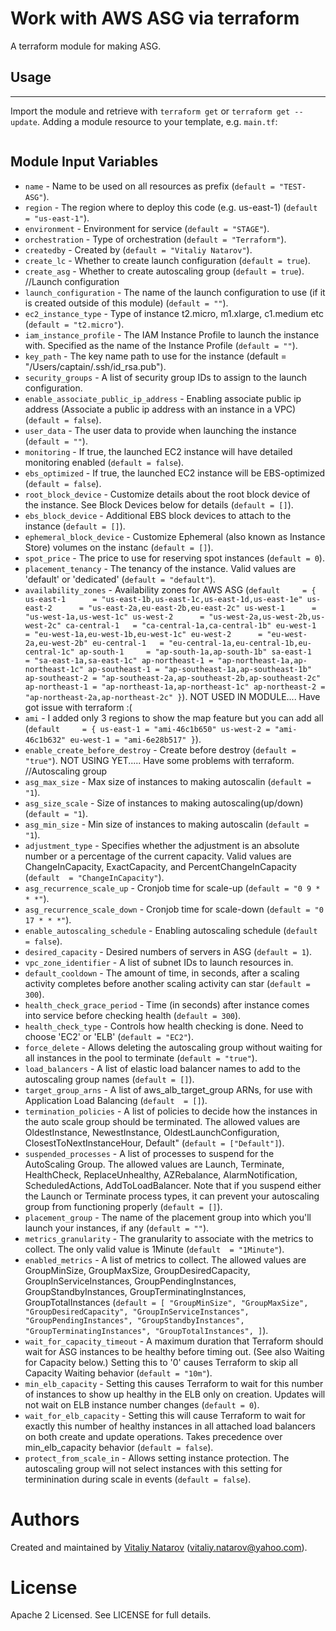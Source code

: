 # Work with AWS ASG via terraform

A terraform module for making ASG.

## Usage
--------

Import the module and retrieve with ```terraform get``` or ```terraform get --update```. Adding a module resource to your template, e.g. `main.tf`:

```

```

Module Input Variables
----------------------
- `name` - Name to be used on all resources as prefix (`default = "TEST-ASG"`).
- `region` - The region where to deploy this code (e.g. us-east-1) (`default = "us-east-1"`).
- `environment` - Environment for service (`default = "STAGE"`).
- `orchestration` - Type of orchestration (`default = "Terraform"`).
- `createdby` - Created by (`default = "Vitaliy Natarov"`).
- `create_lc` - Whether to create launch configuration (`default = true`).
- `create_asg` - Whether to create autoscaling group (`default = true`).
//Launch configuration
- `launch_configuration` - The name of the launch configuration to use (if it is created outside of this module) (`default = ""`).
- `ec2_instance_type` - Type of instance t2.micro, m1.xlarge, c1.medium etc (`default = "t2.micro"`).
- `iam_instance_profile` - The IAM Instance Profile to launch the instance with. Specified as the name of the Instance Profile (`default = ""`).
- `key_path` - The key name path to use for the instance (default = "/Users/captain/.ssh/id_rsa.pub").
- `security_groups` - A list of security group IDs to assign to the launch configuration.
- `enable_associate_public_ip_address` - Enabling associate public ip address (Associate a public ip address with an instance in a VPC) (`default = false`).
- `user_data` - The user data to provide when launching the instance (`default = ""`).
- `monitoring` - If true, the launched EC2 instance will have detailed monitoring enabled (`default = false`).
- `ebs_optimized` - If true, the launched EC2 instance will be EBS-optimized (`default = false`).
- `root_block_device` - Customize details about the root block device of the instance. See Block Devices below for details (`default = []`).
- `ebs_block_device` - Additional EBS block devices to attach to the instance (`default = []`).
- `ephemeral_block_device` - Customize Ephemeral (also known as Instance Store) volumes on the instanc (`default = []`).
- `spot_price` - The price to use for reserving spot instances (`default = 0`).
- `placement_tenancy` - The tenancy of the instance. Valid values are 'default' or 'dedicated' (`default = "default"`).
- `availability_zones` - Availability zones for AWS ASG (`default     = {
        us-east-1      = "us-east-1b,us-east-1c,us-east-1d,us-east-1e"
        us-east-2      = "us-east-2a,eu-east-2b,eu-east-2c"
        us-west-1      = "us-west-1a,us-west-1c"
        us-west-2      = "us-west-2a,us-west-2b,us-west-2c"
        ca-central-1   = "ca-central-1a,ca-central-1b"
        eu-west-1      = "eu-west-1a,eu-west-1b,eu-west-1c"
        eu-west-2      = "eu-west-2a,eu-west-2b"
        eu-central-1   = "eu-central-1a,eu-central-1b,eu-central-1c"
        ap-south-1     = "ap-south-1a,ap-south-1b"
        sa-east-1      = "sa-east-1a,sa-east-1c"
        ap-northeast-1 = "ap-northeast-1a,ap-northeast-1c"
        ap-southeast-1 = "ap-southeast-1a,ap-southeast-1b"
        ap-southeast-2 = "ap-southeast-2a,ap-southeast-2b,ap-southeast-2c"
        ap-northeast-1 = "ap-northeast-1a,ap-northeast-1c"
        ap-northeast-2 = "ap-northeast-2a,ap-northeast-2c"
    }`). NOT USED IN MODULE.... Have got issue with terraform :( 
- `ami` - I added only 3 regions to show the map feature but you can add all (`default     = {
        us-east-1 = "ami-46c1b650"
        us-west-2 = "ami-46c1b632"
        eu-west-1 = "ami-6e28b517"
    }`).
- `enable_create_before_destroy` - Create before destroy (`default = "true"`). NOT USING YET..... Have some problems with terraform.
//Autoscaling group
- `asg_max_size` - Max size of instances to making autoscalin (`default = "1`).
- `asg_size_scale` - Size of instances to making autoscaling(up/down) (`default = "1`).
- `asg_min_size` - Min size of instances to making autoscalin (`default = "1`).
- `adjustment_type` - Specifies whether the adjustment is an absolute number or a percentage of the current capacity. Valid values are ChangeInCapacity, ExactCapacity, and PercentChangeInCapacity (`default  = "ChangeInCapacity"`).
- `asg_recurrence_scale_up` - Cronjob time for scale-up (`default = "0 9 * * *"`).
- `asg_recurrence_scale_down` - Cronjob time for scale-down (`default = "0 17 * * *"`).
- `enable_autoscaling_schedule` - Enabling autoscaling schedule (`default = false`).
- `desired_capacity` - Desired numbers of servers in ASG (`default = 1`).
- `vpc_zone_identifier` - A list of subnet IDs to launch resources in.
- `default_cooldown` - The amount of time, in seconds, after a scaling activity completes before another scaling activity can star (`default = 300`).
- `health_check_grace_period` - Time (in seconds) after instance comes into service before checking health (`default = 300`).
- `health_check_type` - Controls how health checking is done. Need to choose 'EC2' or 'ELB' (`default = "EC2"`).
- `force_delete` - Allows deleting the autoscaling group without waiting for all instances in the pool to terminate (`default = "true"`).
- `load_balancers` - A list of elastic load balancer names to add to the autoscaling group names (`default = []`).
- `target_group_arns` - A list of aws_alb_target_group ARNs, for use with Application Load Balancing (`default  = []`).
- `termination_policies` - A list of policies to decide how the instances in the auto scale group should be terminated. The allowed values are OldestInstance, NewestInstance, OldestLaunchConfiguration, ClosestToNextInstanceHour, Default" (`default = ["Default"]`).
- `suspended_processes` - A list of processes to suspend for the AutoScaling Group. The allowed values are Launch, Terminate, HealthCheck, ReplaceUnhealthy, AZRebalance, AlarmNotification, ScheduledActions, AddToLoadBalancer. Note that if you suspend either the Launch or Terminate process types, it can prevent your autoscaling group from functioning properly (`default = []`).
- `placement_group` - The name of the placement group into which you'll launch your instances, if any (`default = ""`).
- `metrics_granularity` - The granularity to associate with the metrics to collect. The only valid value is 1Minute (`default  = "1Minute"`).
- `enabled_metrics` - A list of metrics to collect. The allowed values are GroupMinSize, GroupMaxSize, GroupDesiredCapacity, GroupInServiceInstances, GroupPendingInstances, GroupStandbyInstances, GroupTerminatingInstances, GroupTotalInstances (`default = [
        "GroupMinSize",
        "GroupMaxSize",
        "GroupDesiredCapacity",
        "GroupInServiceInstances",
        "GroupPendingInstances",
        "GroupStandbyInstances",
        "GroupTerminatingInstances",
        "GroupTotalInstances",
    ]`).
- `wait_for_capacity_timeout` - A maximum duration that Terraform should wait for ASG instances to be healthy before timing out. (See also Waiting for Capacity below.) Setting this to '0' causes Terraform to skip all Capacity Waiting behavior (`default = "10m"`).
- `min_elb_capacity` - Setting this causes Terraform to wait for this number of instances to show up healthy in the ELB only on creation. Updates will not wait on ELB instance number changes (`default = 0`).
- `wait_for_elb_capacity` - Setting this will cause Terraform to wait for exactly this number of healthy instances in all attached load balancers on both create and update operations. Takes precedence over min_elb_capacity behavior (`default = false`).
- `protect_from_scale_in` - Allows setting instance protection. The autoscaling group will not select instances with this setting for terminination during scale in events (`default = false`).


Authors
=======

Created and maintained by [Vitaliy Natarov](https://github.com/SebastianUA)
(vitaliy.natarov@yahoo.com).

License
=======

Apache 2 Licensed. See LICENSE for full details.

